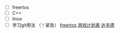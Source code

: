 - [ ] freertos
- [ ] C++
- [ ] linux
- [ ] 学习git用法 （！紧急）
[freertos](freertos.md)
[游戏计划表](游戏计划表.md)
[达辛德](达辛德.md)